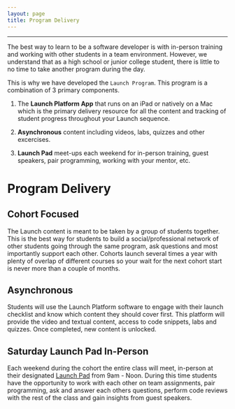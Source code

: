 ```yaml
---
layout: page
title: Program Delivery
---
```


---
The best way to learn to be a software developer is with in-person training and working with other students in a team environment. However, we understand that as a high school or junior college student, there is little to no time to take another program during the day.

This is why we have developed the `Launch Program`. This program is a combination of 3 primary components.

1. The **Launch Platform App** that runs on an iPad or natively on a Mac which is the primary delivery resource for all the content and tracking of student progress throughout your Launch sequence.

2. **Asynchronous** content including videos, labs, quizzes and other excercises.

3. **Launch Pad** meet-ups each weekend for in-person training, guest speakers, pair programming, working with your mentor, etc.

# Program Delivery

## Cohort Focused
The Launch content is meant to be taken by a group of students together. This is the best way for students to build a social/professional network of other students going through the same program, ask questions and most importantly support each other.  Cohorts launch several times a year with plenty of overlap of different courses so your wait for the next cohort start is never more than a couple of months.

## Asynchronous
Students will use the Launch Platform software to engage with their launch checklist and know which content they should cover first. This platform will provide the video and textual content, access to code snippets, labs and quizzes. Once completed, new content is unlocked.

## Saturday Launch Pad In-Person 
Each weekend during the cohort the entire class will meet, in-person at their designated [Launch Pad](./location) from 9am - Noon. During this time students have the opportunity to work with each other on team assignments, pair programming, ask and answer each others questions, perform code reviews with the rest of the class and gain insights from guest speakers.

